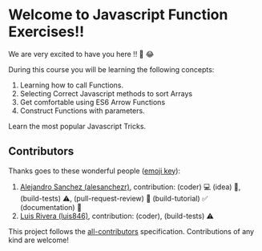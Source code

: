 # Welcome to Javascript Function Exercises!!

We are very excited to have you here !! 🎉 😂

During this course you will be learning the following concepts:

1. Learning how to call Functions.
2. Selecting Correct Javascript methods to sort Arrays
3. Get comfortable using ES6 Arrow Functions
4. Construct Functions with parameters.

Learn the most popular Javascript Tricks.

## Contributors

Thanks goes to these wonderful people ([emoji key](https://github.com/kentcdodds/all-contributors#emoji-key)):

1. [Alejandro Sanchez (alesanchezr)](https://github.com/alesanchezr), contribution: (coder) :computer: (idea) 🤔, (build-tests) :warning:, (pull-request-review) :eyes: (build-tutorial) :white_check_mark: (documentation) :book:
1. [Luis Rivera (luis846)](https://github.com/Luis846), contribution: (coder), (build-tests) :warning:

This project follows the
[all-contributors](https://github.com/kentcdodds/all-contributors)
specification. Contributions of any kind are welcome!
